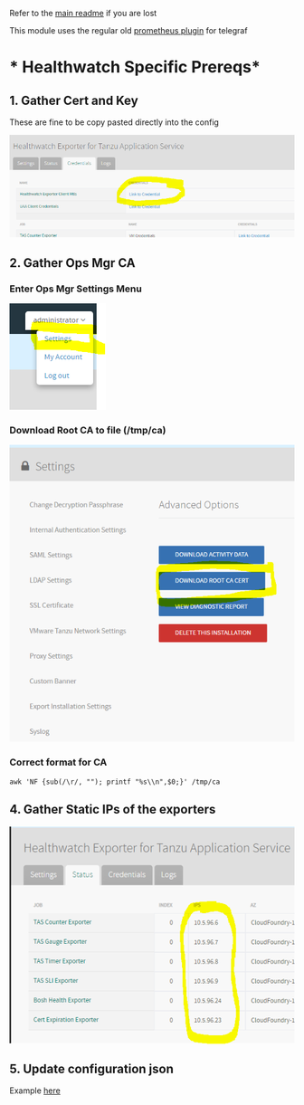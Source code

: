 Refer to the [main readme](../README.md) if you are lost

This module uses the regular old [prometheus plugin](https://github.com/influxdata/telegraf/blob/master/plugins/inputs/prometheus/README.md) for telegraf

# * Healthwatch Specific Prereqs*
## 1. Gather Cert and Key
These are fine to be copy pasted directly into the config

![Healthwatch Cert and Key](./images/healthwatchcertandkey.PNG)

## 2. Gather Ops Mgr CA
### Enter Ops Mgr Settings Menu
![Healthwatch CA1](./images/healthwatchca1.PNG)

### Download Root CA to file (/tmp/ca)
![Healthwatch CA2](./images/healthwatchca2.PNG)

### Correct format for CA
```
awk 'NF {sub(/\r/, ""); printf "%s\\n",$0;}' /tmp/ca
```
## 4. Gather Static IPs of the exporters
![Healthwatch Static IPs](./images/healthwatchstaticips.PNG)

## 5. Update configuration json

Example [here](./config/healthwatch_in_config.json)

